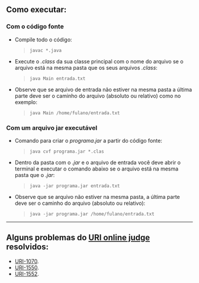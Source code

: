 ## Como executar:

### Com o código fonte

* Compile todo o código:

	>`javac *.java`

* Execute o _.class_ da sua classe principal com o nome do arquivo se o arquivo está na mesma pasta que os seus arquivos _.class_:

	>`java Main entrada.txt`

* Observe que se arquivo de entrada não estiver na mesma pasta a última parte deve ser o caminho do arquivo (absoluto ou relativo) como no exemplo:

	>`java Main /home/fulano/entrada.txt`

### Com um arquivo jar executável
- Comando para criar o _programa.jar_ a partir do código fonte: 

	>`java cvf programa.jar *.clas`

- Dentro da pasta com o _.jar_ e o arquivo de entrada você deve abrir o terminal e executar o comando abaixo se o arquivo está na mesma pasta que o _.jar_:

	>`java -jar programa.jar entrada.txt`

- Observe que se arquivo não estiver na mesma pasta, a última parte deve ser o caminho do arquivo (absoluto ou relativo):

	>`java -jar programa.jar /home/fulano/entrada.txt`
---
## Alguns problemas do [URI online judge](https://www.urionlinejudge.com.br/) resolvidos:

* [URI-1070](https://github.com/AlexSkntks/Grafos-em-Java/blob/URI-Online-Judge-1076/src/Main.java).
* [URI-1550](https://github.com/AlexSkntks/Grafos-em-Java/blob/URI-Online-Judge-1550/src/Main.java).
* [URI-1552](https://github.com/AlexSkntks/Grafos-em-Java/blob/Uri-Online-Judge-1552/Main.java).

